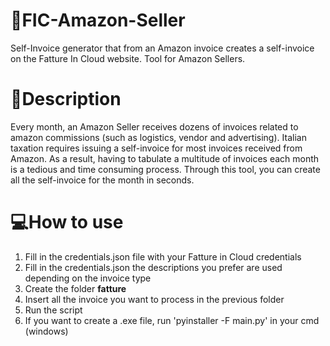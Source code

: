 # 🧾FIC-Amazon-Seller
Self-Invoice generator that from an Amazon invoice creates a self-invoice on the Fatture In Cloud website. Tool for Amazon Sellers. 

# 📗Description
Every month, an Amazon Seller receives dozens of invoices related to amazon commissions (such as logistics, vendor and advertising). 
Italian taxation requires issuing a self-invoice for most invoices received from Amazon. 
As a result, having to tabulate a multitude of invoices each month is a tedious and time consuming process.
Through this tool, you can create all the self-invoice for the month in seconds.

# 💻How to use
1. Fill in the credentials.json file with your Fatture in Cloud credentials 
2. Fill in the credentials.json the descriptions you prefer are used depending on the invoice type
3. Create the folder **fatture**
4. Insert all the invoice you want to process in the previous folder
5. Run the script
6. If you want to create a .exe file, run 'pyinstaller -F main.py' in your cmd (windows)
